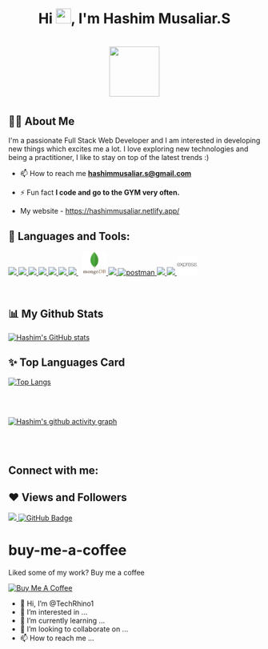### <h1 align="center">Hi <img src="https://raw.githubusercontent.com/MartinHeinz/MartinHeinz/master/wave.gif" width="30px" height="30px">, I'm Hashim Musaliar.S</h1>

<h1 align="center"><a href="#"><img width="100" height="100" src="https://i.imgur.com/799y5A3.png"/></a></h1>

## 🙋‍♂️ About Me

I'm a passionate Full Stack Web Developer and I am interested in developing new things which excites me a lot. I love exploring new technologies and being a practitioner, I like to stay on top of the latest trends :)

- 📫 How to reach me **hashimmusaliar.s@gmail.com**

- ⚡ Fun fact **I code and go to the GYM very often.**

- My website - https://hashimmusaliar.netlify.app/

## 🚀 Languages and Tools:

<p align="left"> 
    <a href="https://www.flutter.dev" target="_blank"> <img src="https://img.icons8.com/color/48/000000/flutter.png"/> </a>
    <a href="https://reactjs.org/" target="_blank"> <img src="https://img.icons8.com/color/48/000000/react-native.png"/> </a>
    <a href="https://developer.mozilla.org/en-US/docs/Web/JavaScript" target="_blank"> <img src="https://img.icons8.com/color/48/000000/javascript.png"/> </a> 
    <a href="https://www.w3.org/html/" target="_blank"> <img src="https://img.icons8.com/color/48/000000/html-5.png"/> </a> 
    <a href="https://www.w3schools.com/css/" target="_blank"> <img src="https://img.icons8.com/color/48/000000/css3.png"/> </a> 
    <a href="https://getbootstrap.com" target="_blank"> <img src="https://img.icons8.com/color/48/000000/bootstrap.png"/> </a> 
    <a style="padding-right:8px;" href="https://nodejs.org" target="_blank"> <img src="https://img.icons8.com/color/48/000000/nodejs.png"/> </a> 
    <a href="https://www.mongodb.com/" target="_blank"> <img src="https://raw.githubusercontent.com/devicons/devicon/master/icons/mongodb/mongodb-original-wordmark.svg" alt="mongodb" width="48" height="48"/> </a> 
    <a href="https://firebase.google.com/" target="_blank"> <img src="https://img.icons8.com/color/48/000000/firebase.png"/> </a> 
    <a href="https://postman.com" target="_blank"> <img src="https://www.vectorlogo.zone/logos/getpostman/getpostman-icon.svg" alt="postman" width="45" height="45"/> </a>   
    <a href="https://git-scm.com/" target="_blank"> <img src="https://img.icons8.com/color/48/000000/git.png"/> </a> 
    <a href="https://redux.js.org" target="_blank"> <img src="https://img.icons8.com/color/48/000000/redux.png"/> </a>
    <a href="https://expressjs.com" target="_blank"> <img src="https://raw.githubusercontent.com/devicons/devicon/master/icons/express/express-original-wordmark.svg" alt="express" width="40" height="40"/> </a>
</p>


<br/>


## 📊 My Github Stats

  [![Hashim's GitHub stats](https://github-readme-stats.vercel.app/api?username=TechRhino1&hide=prs&count_private=true&show_icons=true&theme=radical)](https://github.com/TechRhino1/github-readme-stats)

## ✨ Top Languages Card

[![Top Langs](https://github-readme-stats.vercel.app/api/top-langs/?username=TechRhino1&layout=compact)](https://github.com/TechRhino1/github-readme-stats)


<br/>
<br/>


[![Hashim's github activity graph](https://activity-graph.herokuapp.com/graph?username=TechRhino1&theme=react-dark)](https://github.com/TechRhino1/github-readme-activity-graph)


<br/>
<br/>

## Connect with me:

## ❤ Views and Followers
<a href="https://github.com/TechRhino1/github-profile-views-counter">
    <img src="https://komarev.com/ghpvc/?username=TechRhino1">
</a>
<a href="https://github.com/TechRhino1?tab=followers"><img src="https://img.shields.io/github/followers/TechRhino1?label=Followers&style=social" alt="GitHub Badge"></a>


# buy-me-a-coffee

Liked some of my work? Buy me a coffee

<a href="https://www.buymeacoffee.com/hashimmusaliar" target="_blank"><img src="https://bmc-cdn.nyc3.digitaloceanspaces.com/BMC-button-images/custom_images/orange_img.png" alt="Buy Me A Coffee" style="height: auto !important;width: auto !important;" ></a>


- 👋 Hi, I’m @TechRhino1
- 👀 I’m interested in ...
- 🌱 I’m currently learning ...
- 💞️ I’m looking to collaborate on ...
- 📫 How to reach me ... 

<!---
TechRhino1/TechRhino1 is a ✨ special ✨ repository because its `README.md` (this file) appears on your GitHub profile.
You can click the Preview link to take a look at your changes.
--->
